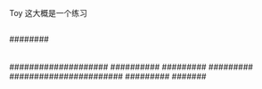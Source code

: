 Toy  这大概是一个练习
####
##
####
#####
########
######
####################
##########
#########
#########
#######################
#########
#######
##
###
#####
#####
##
###
####
##
####
###
##
##
##

